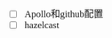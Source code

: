 <span  style="font-family: Simsun,serif; font-size: 17px; ">

- [ ] Apollo和github配置
- [ ] hazelcast

</span>